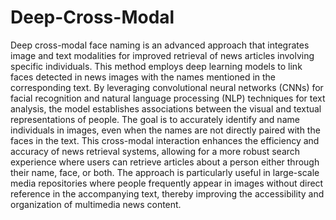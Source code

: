 # Deep-Cross-Modal
Deep cross-modal face naming is an advanced approach that integrates image and text modalities for improved retrieval of news articles involving specific individuals. This method employs deep learning models to link faces detected in news images with the names mentioned in the corresponding text. By leveraging convolutional neural networks (CNNs) for facial recognition and natural language processing (NLP) techniques for text analysis, the model establishes associations between the visual and textual representations of people. The goal is to accurately identify and name individuals in images, even when the names are not directly paired with the faces in the text. This cross-modal interaction enhances the efficiency and accuracy of news retrieval systems, allowing for a more robust search experience where users can retrieve articles about a person either through their name, face, or both. The approach is particularly useful in large-scale media repositories where people frequently appear in images without direct reference in the accompanying text, thereby improving the accessibility and organization of multimedia news content.

